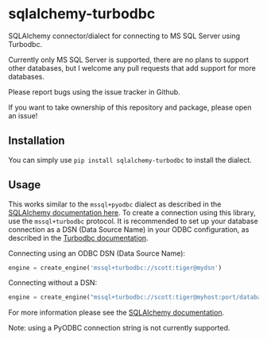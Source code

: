 # sqlalchemy-turbodbc
SQLAlchemy connector/dialect for connecting to MS SQL Server using Turbodbc.

Currently only MS SQL Server is supported, there are no plans
to support other databases, but I welcome any pull requests that add support for more databases.

Please report bugs using the issue tracker in Github.

If you want to take ownership of this repository and package, please open an issue!


## Installation
You can simply use
`pip install sqlalchemy-turbodbc`
to install the dialect.


## Usage
This works similar to the `mssql+pyodbc` dialect as described in the [SQLAlchemy documentation here](https://docs.sqlalchemy.org/en/13/dialects/mssql.html#module-sqlalchemy.dialects.mssql.pyodbc).
To create a connection using this library, use the `mssql+turbodbc` protocol. It is recommended to set up your database connection as a DSN (Data Source Name) in your ODBC configuration, as described in the [Turbodbc documentation](https://turbodbc.readthedocs.io/en/latest/pages/databases/mssql.html).

Connecting using an ODBC DSN (Data Source Name):

```python
engine = create_engine('mssql+turbodbc://scott:tiger@mydsn')
```

Connecting without a DSN:
```python
engine = create_engine("mssql+turbodbc://scott:tiger@myhost:port/databasename?driver=SQL+Server+Native+Client+10.0")
```

For more information please see the [SQLAlchemy documentation](https://docs.sqlalchemy.org/en/13/dialects/mssql.html#module-sqlalchemy.dialects.mssql.pyodbc).

Note: using a PyODBC connection string is not currently supported.
